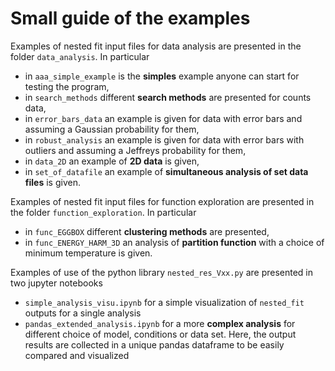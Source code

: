 # Small guide of the examples

 Examples of nested fit input files for data analysis are presented in the folder `data_analysis`. In particular
- in `aaa_simple_example` is the **simples** example anyone can start for testing the program,
- in `search_methods` different **search methods** are presented for counts data, 
- in `error_bars_data` an example is given for data with error bars and assuming a Gaussian probability for them, 
- in `robust_analysis` an example is given for data with error bars with outliers and assuming a Jeffreys probability for them, 
- in `data_2D` an example of **2D data** is given,
- in `set_of_datafile` an example of **simultaneous analysis of set data files** is given.

Examples of nested fit input files for function exploration are presented in the folder `function_exploration`. In particular
- in `func_EGGBOX` different **clustering methods** are presented,
- in `func_ENERGY_HARM_3D` an analysis of **partition function** with a choice of minimum temperature is given.

Examples of use of the python library `nested_res_Vxx.py` are presented in two jupyter notebooks
- `simple_analysis_visu.ipynb` for a simple visualization of `nested_fit` outputs for a single analysis
- `pandas_extended_analysis.ipynb` for a more **complex analysis** for different choice of model, conditions or data set. Here, the output results are collected in a unique pandas dataframe to be easily compared and visualized 